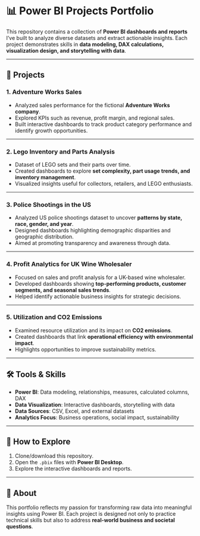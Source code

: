 # 📊 Power BI Projects Portfolio

This repository contains a collection of **Power BI dashboards and reports** I’ve built to analyze diverse datasets and extract actionable insights. Each project demonstrates skills in **data modeling, DAX calculations, visualization design, and storytelling with data**.

---

## 🔑 Projects

### 1. Adventure Works Sales
- Analyzed sales performance for the fictional **Adventure Works company**.  
- Explored KPIs such as revenue, profit margin, and regional sales.  
- Built interactive dashboards to track product category performance and identify growth opportunities.

---

### 2. Lego Inventory and Parts Analysis
- Dataset of LEGO sets and their parts over time.  
- Created dashboards to explore **set complexity, part usage trends, and inventory management**.  
- Visualized insights useful for collectors, retailers, and LEGO enthusiasts.

---

### 3. Police Shootings in the US
- Analyzed US police shootings dataset to uncover **patterns by state, race, gender, and year**.  
- Designed dashboards highlighting demographic disparities and geographic distribution.  
- Aimed at promoting transparency and awareness through data.

---

### 4. Profit Analytics for UK Wine Wholesaler
- Focused on sales and profit analysis for a UK-based wine wholesaler.  
- Developed dashboards showing **top-performing products, customer segments, and seasonal sales trends**.  
- Helped identify actionable business insights for strategic decisions.

---

### 5. Utilization and CO2 Emissions
- Examined resource utilization and its impact on **CO2 emissions**.  
- Created dashboards that link **operational efficiency with environmental impact**.  
- Highlights opportunities to improve sustainability metrics.

---

## 🛠️ Tools & Skills
- **Power BI**: Data modeling, relationships, measures, calculated columns, DAX  
- **Data Visualization**: Interactive dashboards, storytelling with data  
- **Data Sources**: CSV, Excel, and external datasets  
- **Analytics Focus**: Business operations, social impact, sustainability  

---

## 🚀 How to Explore
1. Clone/download this repository.  
2. Open the `.pbix` files with **Power BI Desktop**.  
3. Explore the interactive dashboards and reports.

---

## 📌 About
This portfolio reflects my passion for transforming raw data into meaningful insights using Power BI. Each project is designed not only to practice technical skills but also to address **real-world business and societal questions**.

